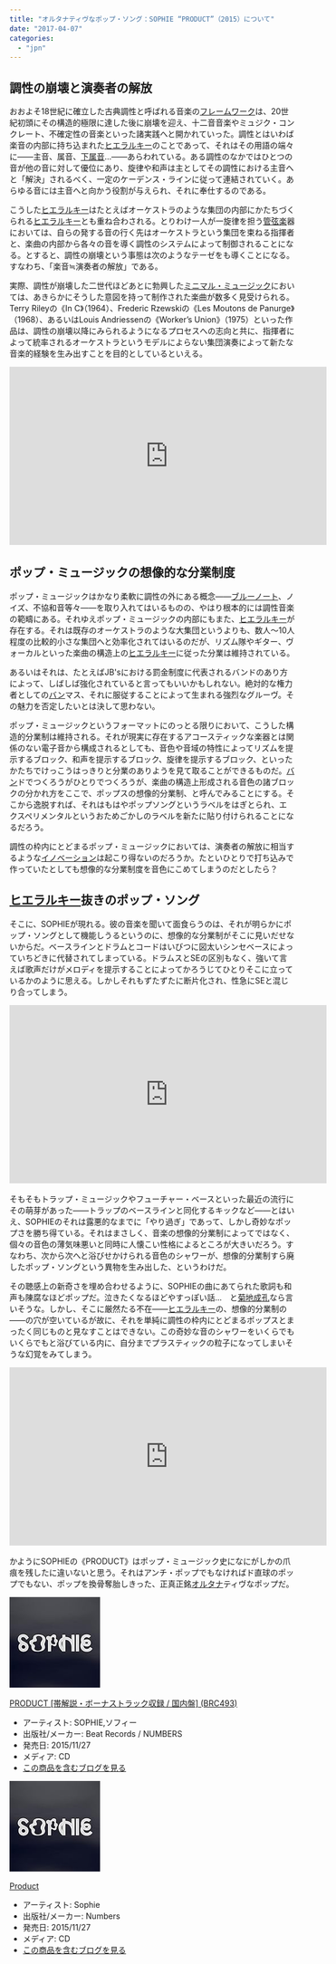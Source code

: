 ```yaml
---
title: "オルタナティヴなポップ・ソング：SOPHIE “PRODUCT”（2015）について"
date: "2017-04-07"
categories: 
  - "jpn"
---
```


## 調性の崩壊と演奏者の解放

おおよそ18世紀に確立した古典調性と呼ばれる音楽の[フレームワーク](http://d.hatena.ne.jp/keyword/%A5%D5%A5%EC%A1%BC%A5%E0%A5%EF%A1%BC%A5%AF)は、20世紀初頭にその構造的極限に達した後に崩壊を迎え、十二音音楽やミュジク・コンクレート、不確定性の音楽といった諸実践へと開かれていった。調性とはいわば楽音の内部に持ち込まれた[ヒエラルキー](http://d.hatena.ne.jp/keyword/%A5%D2%A5%A8%A5%E9%A5%EB%A5%AD%A1%BC)のことであって、それはその用語の端々に――主音、属音、[下属音](http://d.hatena.ne.jp/keyword/%B2%BC%C2%B0%B2%BB)…――あらわれている。ある調性のなかではひとつの音が他の音に対して優位にあり、旋律や和声は主としてその調性における主音へと「解決」されるべく、一定のケーデンス・ラインに従って連結されていく。あらゆる音には主音へと向かう役割が与えられ、それに奉仕するのである。

こうした[ヒエラルキー](http://d.hatena.ne.jp/keyword/%A5%D2%A5%A8%A5%E9%A5%EB%A5%AD%A1%BC)はたとえばオーケストラのような集団の内部にかたちづくられる[ヒエラルキー](http://d.hatena.ne.jp/keyword/%A5%D2%A5%A8%A5%E9%A5%EB%A5%AD%A1%BC)とも重ね合わされる。とりわけ一人が一旋律を担う[管弦楽](http://d.hatena.ne.jp/keyword/%B4%C9%B8%B9%B3%DA)器においては、自らの発する音の行く先はオーケストラという集団を束ねる指揮者と、楽曲の内部から各々の音を導く調性のシステムによって制御されることになる。とすると、調性の崩壊という事態は次のようなテーゼをも導くことになる。すなわち、「楽音≒演奏者の解放」である。

実際、調性が崩壊した二世代ほどあとに勃興した[ミニマル・ミュージック](http://d.hatena.ne.jp/keyword/%A5%DF%A5%CB%A5%DE%A5%EB%A1%A6%A5%DF%A5%E5%A1%BC%A5%B8%A5%C3%A5%AF)においては、あきらかにそうした意図を持って制作された楽曲が数多く見受けられる。Terry Rileyの《In C》（1964）、Frederic Rzewskiの《Les Moutons de Panurge》（1968）、あるいはLouis Andriessenの《Worker’s Union》（1975）といった作品は、調性の崩壊以降にみられるようになるプロセスへの志向と共に、指揮者によって統率されるオーケストラというモデルによらない集団演奏によって新たな音楽的経験を生み出すことを目的としているといえる。

<iframe src="https://www.youtube.com/embed/ZEMxAcIf_iw" width="560" height="315" frameborder="0" allowfullscreen="allowfullscreen"></iframe>

## ポップ・ミュージックの想像的な分業制度

ポップ・ミュージックはかなり柔軟に調性の外にある概念――[ブルーノート](http://d.hatena.ne.jp/keyword/%A5%D6%A5%EB%A1%BC%A5%CE%A1%BC%A5%C8)、ノイズ、不協和音等々――を取り入れてはいるものの、やはり根本的には調性音楽の範疇にある。それゆえポップ・ミュージックの内部にもまた、[ヒエラルキー](http://d.hatena.ne.jp/keyword/%A5%D2%A5%A8%A5%E9%A5%EB%A5%AD%A1%BC)が存在する。それは既存のオーケストラのような大集団というよりも、数人～10人程度の比較的小さな集団へと効率化されてはいるのだが、リズム隊やギター、ヴォーカルといった楽曲の構造上の[ヒエラルキー](http://d.hatena.ne.jp/keyword/%A5%D2%A5%A8%A5%E9%A5%EB%A5%AD%A1%BC)に従った分業は維持されている。

あるいはそれは、たとえばJB'sにおける罰金制度に代表されるバンドのあり方によって、しばしば強化されていると言ってもいいかもしれない。絶対的な権力者としての[バン](http://d.hatena.ne.jp/keyword/%A5%D0%A5%F3)マス、それに服従することによって生まれる強烈なグルーヴ。その魅力を否定したいとは決して思わない。

ポップ・ミュージックというフォーマットにのっとる限りにおいて、こうした構造的分業制は維持される。それが現実に存在するアコースティックな楽器とは関係のない電子音から構成されるとしても、音色や音域の特性によってリズムを提示するブロック、和声を提示するブロック、旋律を提示するブロック、といったかたちでけっこうはっきりと分業のありようを見て取ることができるものだ。[バン](http://d.hatena.ne.jp/keyword/%A5%D0%A5%F3)ドでつくろうがひとりでつくろうが、楽曲の構造上形成される音色の諸ブロックの分かれ方をここで、ポップスの想像的分業制、と呼んでみることにする。そこから逸脱すれば、それはもはやポップソングというラベルをはぎとられ、エクスペリメンタルというおためごかしのラベルを新たに貼り付けられることになるだろう。

調性の枠内にとどまるポップ・ミュージックにおいては、演奏者の解放に相当するような[イノベーション](http://d.hatena.ne.jp/keyword/%A5%A4%A5%CE%A5%D9%A1%BC%A5%B7%A5%E7%A5%F3)は起こり得ないのだろうか。たといひとりで打ち込みで作っていたとしても想像的な分業制度を音色にこめてしまうのだとしたら？

## [ヒエラルキー](http://d.hatena.ne.jp/keyword/%A5%D2%A5%A8%A5%E9%A5%EB%A5%AD%A1%BC)抜きのポップ・ソング

そこに、SOPHIEが現れる。彼の音楽を聞いて面食らうのは、それが明らかにポップ・ソングとして機能しうるというのに、想像的な分業制がそこに見いだせないからだ。ベースラインとドラムとコードはいびつに図太いシンセベースによっていちどきに代替されてしまっている。ドラムスとSEの区別もなく、強いて言えば歌声だけがメロディを提示することによってかろうじてひとりそこに立っているかのように思える。しかしそれもずたずたに断片化され、性急にSEと混じり合ってしまう。

<iframe src="https://www.youtube.com/embed/BhoxDqOTyK8" width="560" height="315" frameborder="0" allowfullscreen="allowfullscreen"></iframe>

そもそもトラップ・ミュージックやフューチャー・ベースといった最近の流行にその萌芽があった――トラップのベースラインと同化するキックなど――とはいえ、SOPHIEのそれは露悪的なまでに「やり過ぎ」であって、しかし奇妙なポップさを勝ち得ている。それはまさしく、音楽の想像的分業制によってではなく、個々の音色の薄気味悪いと同時に人懐こい性格によるところが大きいだろう。すなわち、次から次へと浴びせかけられる音色のシャワーが、想像的分業制すら廃したポップ・ソングという異物を生み出した、というわけだ。

その聴感上の新奇さを埋め合わせるように、SOPHIEの曲にあてられた歌詞も和声も陳腐なほどポップだ。泣きたくなるほどやすっぽい話…　と[菊地成孔](http://d.hatena.ne.jp/keyword/%B5%C6%C3%CF%C0%AE%B9%A6)なら言いそうな。しかし、そこに厳然たる不在――[ヒエラルキー](http://d.hatena.ne.jp/keyword/%A5%D2%A5%A8%A5%E9%A5%EB%A5%AD%A1%BC)の、想像的分業制の――の穴が空いているが故に、それを単純に調性の枠内にとどまるポップスとまったく同じものと見なすことはできない。この奇妙な音のシャワーをいくらでもいくらでもと浴びている内に、自分までプラスティックの粒子になってしまいそうな幻覚をみてしまう。

<iframe src="https://www.youtube.com/embed/6Z3N79ktprw" width="560" height="315" frameborder="0" allowfullscreen="allowfullscreen"></iframe>

かようにSOPHIEの《PRODUCT》はポップ・ミュージック史になにがしかの爪痕を残したに違いないと思う。それはアンチ・ポップでもなければド直球のポップでもない、ポップを換骨奪胎しきった、正真正銘[オルタナ](http://d.hatena.ne.jp/keyword/%A5%AA%A5%EB%A5%BF%A5%CA)ティヴなポップだ。

[![PRODUCT [帯解説・ボーナストラック収録 / 国内盤] (BRC493)](images/411hv2jJOBL._SL160_.jpg "PRODUCT [帯解説・ボーナストラック収録 / 国内盤] (BRC493)")](http://www.amazon.co.jp/exec/obidos/ASIN/B016KE8N94/tortoisetau09-22/)

[PRODUCT \[帯解説・ボーナストラック収録 / 国内盤\] (BRC493)](http://www.amazon.co.jp/exec/obidos/ASIN/B016KE8N94/tortoisetau09-22/)

- アーティスト: SOPHIE,ソフィー
- 出版社/メーカー: Beat Records / NUMBERS
- 発売日: 2015/11/27
- メディア: CD
- [この商品を含むブログを見る](http://d.hatena.ne.jp/asin/B016KE8N94/tortoisetau09-22)

[![Product](images/412jowv-z7L._SL160_.jpg "Product")](http://www.amazon.co.jp/exec/obidos/ASIN/B01621Q78Y/tortoisetau09-22/)

[Product](http://www.amazon.co.jp/exec/obidos/ASIN/B01621Q78Y/tortoisetau09-22/)

- アーティスト: Sophie
- 出版社/メーカー: Numbers
- 発売日: 2015/11/27
- メディア: CD
- [この商品を含むブログを見る](http://d.hatena.ne.jp/asin/B01621Q78Y/tortoisetau09-22)

